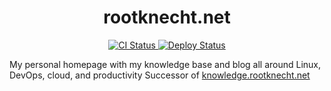 <h1 align="center"><a src="https://rootknecht.net">rootknecht.net</a></h1>

<div align="center"><p>
    <a href="https://github.com/Allaman/rootknecht.net/actions/workflows/ci.yml">
      <img src="https://github.com/Allaman/rootknecht.net/actions/workflows/ci.yml/badge.svg" alt="CI Status"/>
    </a>
    <a href="https://github.com/Allaman/rootknecht.net/actions/workflows/deploy.yml">
      <img src="https://github.com/Allaman/rootknecht.net/actions/workflows/deploy.yml/badge.svg" alt="Deploy Status"/>
    </a>
</p></div>

My personal homepage with my knowledge base and blog all around Linux, DevOps, cloud, and productivity
Successor of [knowledge.rootknecht.net](https://github.com/Allaman/knowledge.rootknecht.net)
